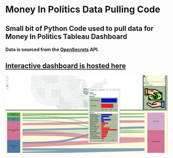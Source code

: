 # Money In Politics Data Pulling Code

## Small bit of Python Code used to pull data for Money In Politics Tableau Dashboard
#### Data is sourced from the [OpenSecrets](https://opensecrets.org) API.
## [Interactive dashboard is hosted here](https://public.tableau.com/views/MoneyInPolitics/Dashboard?:language=en-US&:sid=&:display_count=n&:origin=viz_share_link)
![Dashboard Screenshot](https://raw.githubusercontent.com/SPANZ1993/OpenSecrets/master/Images/Money_In_Politics_Dashboard.PNG)
